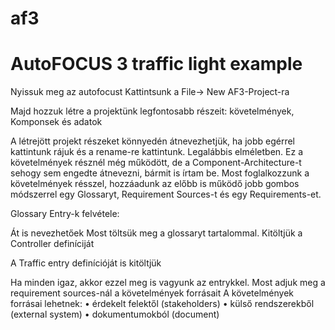 # af3
<h1>AutoFOCUS 3 traffic light example</h1>
Nyissuk meg az autofocust
Kattintsunk a File-> New AF3-Project-ra

Majd hozzuk létre a projektünk legfontosabb részeit: követelmények, Komponsek és adatok


A létrejött projekt részeket könnyedén átnevezhetjük, ha jobb egérrel kattintunk rájuk és a rename-re kattintunk. Legalábbis elméletben. Ez a követelmények résznél még működött, de a Component-Architecture-t sehogy sem engedte átnevezni, bármit is írtam be.
Most foglalkozzunk a követelmények résszel, hozzáadunk az előbb is működő jobb gombos módszerrel egy Glossaryt, Requirement Sources-t és egy Requirements-et.

Glossary Entry-k felvétele:


Át is nevezhetőek
Most töltsük meg a glossaryt tartalommal.
Kitöltjük a Controller definíciját


A Traffic entry definícióját is kitöltjük

Ha minden igaz, akkor ezzel meg is vagyunk az entrykkel.
Most adjuk meg a requirement sources-nál a követelmények forrásait
A követelmények forrásai lehetnek:
•	érdekelt felektől (stakeholders)
•	külső rendszerekből (external system)
•	dokumentumokból (document)
